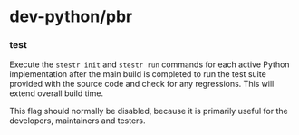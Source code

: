# dev-python/pbr

### test
Execute the `stestr init` and `stestr run` commands for each active Python implementation after the main build is completed to run the test suite provided with the source code and check for any regressions. This will extend overall build time.

This flag should normally be disabled, because it is primarily useful for the developers, maintainers and testers.

